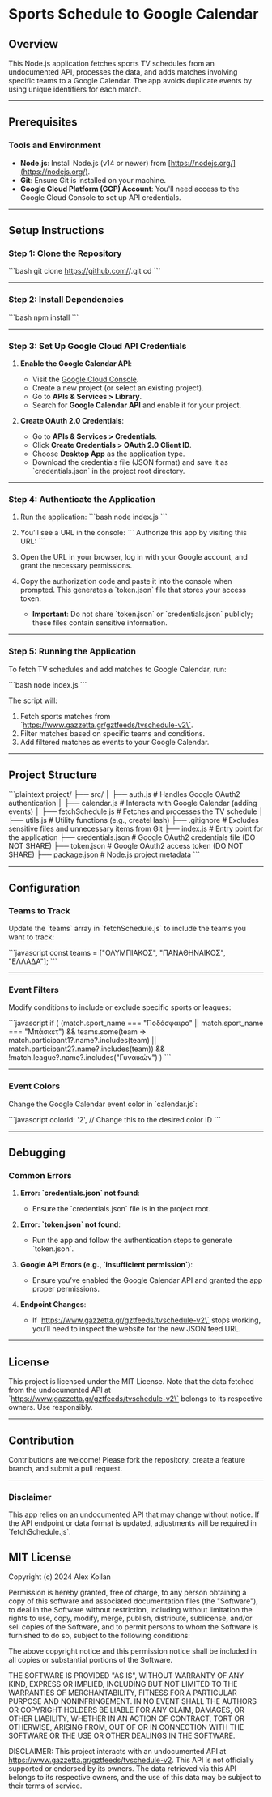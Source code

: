 # **Sports Schedule to Google Calendar**

## **Overview**
This Node.js application fetches sports TV schedules from an undocumented API, processes the data, and adds matches involving specific teams to a Google Calendar. The app avoids duplicate events by using unique identifiers for each match.

---

## **Prerequisites**

### **Tools and Environment**
- **Node.js**: Install Node.js (v14 or newer) from [https://nodejs.org/](https://nodejs.org/).
- **Git**: Ensure Git is installed on your machine.
- **Google Cloud Platform (GCP) Account**: You'll need access to the Google Cloud Console to set up API credentials.

---

## **Setup Instructions**

### **Step 1: Clone the Repository**
\`\`\`bash
git clone https://github.com/<your-username>/<your-repo-name>.git
cd <your-repo-name>
\`\`\`

---

### **Step 2: Install Dependencies**
\`\`\`bash
npm install
\`\`\`

---

### **Step 3: Set Up Google Cloud API Credentials**

1. **Enable the Google Calendar API**:
   - Visit the [Google Cloud Console](https://console.cloud.google.com/).
   - Create a new project (or select an existing project).
   - Go to **APIs & Services > Library**.
   - Search for **Google Calendar API** and enable it for your project.

2. **Create OAuth 2.0 Credentials**:
   - Go to **APIs & Services > Credentials**.
   - Click **Create Credentials > OAuth 2.0 Client ID**.
   - Choose **Desktop App** as the application type.
   - Download the credentials file (JSON format) and save it as \`credentials.json\` in the project root directory.

---

### **Step 4: Authenticate the Application**

1. Run the application:
   \`\`\`bash
   node index.js
   \`\`\`

2. You’ll see a URL in the console:
   \`\`\`
   Authorize this app by visiting this URL: <URL>
   \`\`\`

3. Open the URL in your browser, log in with your Google account, and grant the necessary permissions.

4. Copy the authorization code and paste it into the console when prompted. This generates a \`token.json\` file that stores your access token.

   - **Important**: Do not share \`token.json\` or \`credentials.json\` publicly; these files contain sensitive information.

---

### **Step 5: Running the Application**
To fetch TV schedules and add matches to Google Calendar, run:

\`\`\`bash
node index.js
\`\`\`

The script will:
1. Fetch sports matches from \`https://www.gazzetta.gr/gztfeeds/tvschedule-v2\`.
2. Filter matches based on specific teams and conditions.
3. Add filtered matches as events to your Google Calendar.

---

## **Project Structure**

\`\`\`plaintext
project/
├── src/
│   ├── auth.js           # Handles Google OAuth2 authentication
│   ├── calendar.js       # Interacts with Google Calendar (adding events)
│   ├── fetchSchedule.js  # Fetches and processes the TV schedule
│   ├── utils.js          # Utility functions (e.g., createHash)
├── .gitignore            # Excludes sensitive files and unnecessary items from Git
├── index.js              # Entry point for the application
├── credentials.json      # Google OAuth2 credentials file (DO NOT SHARE)
├── token.json            # Google OAuth2 access token (DO NOT SHARE)
├── package.json          # Node.js project metadata
\`\`\`

---

## **Configuration**

### **Teams to Track**
Update the \`teams\` array in \`fetchSchedule.js\` to include the teams you want to track:

\`\`\`javascript
const teams = ["ΟΛΥΜΠΙΑΚΟΣ", "ΠΑΝΑΘΗΝΑΙΚΟΣ", "ΕΛΛΑΔΑ"];
\`\`\`

---

### **Event Filters**
Modify conditions to include or exclude specific sports or leagues:

\`\`\`javascript
if (
    (match.sport_name === "Ποδόσφαιρο" || match.sport_name === "Μπάσκετ") &&
    teams.some(team => match.participant1?.name?.includes(team) || match.participant2?.name?.includes(team)) &&
    !match.league?.name?.includes("Γυναικών")
)
\`\`\`

---

### **Event Colors**
Change the Google Calendar event color in \`calendar.js\`:

\`\`\`javascript
colorId: '2', // Change this to the desired color ID
\`\`\`

---

## **Debugging**

### **Common Errors**

1. **Error: \`credentials.json\` not found**:
   - Ensure the \`credentials.json\` file is in the project root.

2. **Error: \`token.json\` not found**:
   - Run the app and follow the authentication steps to generate \`token.json\`.

3. **Google API Errors (e.g., \`insufficient permission\`)**:
   - Ensure you’ve enabled the Google Calendar API and granted the app proper permissions.

4. **Endpoint Changes**:
   - If \`https://www.gazzetta.gr/gztfeeds/tvschedule-v2\` stops working, you’ll need to inspect the website for the new JSON feed URL.

---

## **License**

This project is licensed under the MIT License. Note that the data fetched from the undocumented API at \`https://www.gazzetta.gr/gztfeeds/tvschedule-v2\` belongs to its respective owners. Use responsibly.

---

## **Contribution**

Contributions are welcome! Please fork the repository, create a feature branch, and submit a pull request.

---

### **Disclaimer**
This app relies on an undocumented API that may change without notice. If the API endpoint or data format is updated, adjustments will be required in \`fetchSchedule.js\`.




## MIT License

Copyright (c) 2024 Alex Kollan

Permission is hereby granted, free of charge, to any person obtaining a copy
of this software and associated documentation files (the "Software"), to deal
in the Software without restriction, including without limitation the rights
to use, copy, modify, merge, publish, distribute, sublicense, and/or sell
copies of the Software, and to permit persons to whom the Software is
furnished to do so, subject to the following conditions:

The above copyright notice and this permission notice shall be included in all
copies or substantial portions of the Software.

THE SOFTWARE IS PROVIDED "AS IS", WITHOUT WARRANTY OF ANY KIND, EXPRESS OR
IMPLIED, INCLUDING BUT NOT LIMITED TO THE WARRANTIES OF MERCHANTABILITY,
FITNESS FOR A PARTICULAR PURPOSE AND NONINFRINGEMENT. IN NO EVENT SHALL THE
AUTHORS OR COPYRIGHT HOLDERS BE LIABLE FOR ANY CLAIM, DAMAGES, OR OTHER
LIABILITY, WHETHER IN AN ACTION OF CONTRACT, TORT OR OTHERWISE, ARISING FROM,
OUT OF OR IN CONNECTION WITH THE SOFTWARE OR THE USE OR OTHER DEALINGS IN THE
SOFTWARE.

DISCLAIMER: This project interacts with an undocumented API at https://www.gazzetta.gr/gztfeeds/tvschedule-v2.
This API is not officially supported or endorsed by its owners. The data retrieved via this API belongs
to its respective owners, and the use of this data may be subject to their terms of service.
